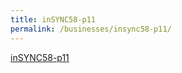 ```yaml
---
title: inSYNC58-p11
permalink: /businesses/insync58-p11/
---
```


[inSYNC58-p11](/files/news-and-media/issue58-p11.pdf)
